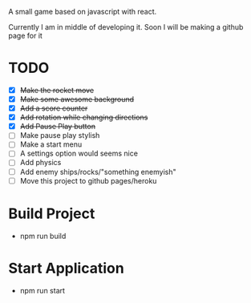 A small game based on javascript with react.

Currently I am in middle of developing it. Soon I will be making a github page for it

# TODO

- [x] ~~Make the rocket move~~
- [x] ~~Make some awesome background~~
- [x] ~~Add a score counter~~
- [x] ~~Add rotation while changing directions~~
- [x] ~~Add Pause Play button~~
- [ ] Make pause play stylish
- [ ] Make a start menu
- [ ] A settings option would seems nice
- [ ] Add physics
- [ ] Add enemy ships/rocks/"something enemyish"
- [ ] Move this project to github pages/heroku

# Build Project

- npm run build

# Start Application

- npm run start
